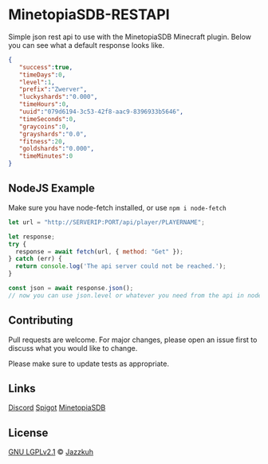 # MinetopiaSDB-RESTAPI
Simple json rest api to use with the MinetopiaSDB Minecraft plugin. Below you can see what a default response looks like.

```JSON
{
   "success":true,
   "timeDays":0,
   "level":1,
   "prefix":"Zwerver",
   "luckyshards":"0.000",
   "timeHours":0,
   "uuid":"079d6194-3c53-42f8-aac9-8396933b5646",
   "timeSeconds":0,
   "graycoins":0,
   "grayshards":"0.0",
   "fitness":20,
   "goldshards":"0.000",
   "timeMinutes":0
}
```

## NodeJS Example
Make sure you have node-fetch installed, or use ``npm i node-fetch``

```js
let url = "http://SERVERIP:PORT/api/player/PLAYERNAME";

let response;
try {
  response = await fetch(url, { method: "Get" });
} catch (err) {
  return console.log('The api server could not be reached.');
}

const json = await response.json();
// now you can use json.level or whatever you need from the api in nodejs!
```

## Contributing
Pull requests are welcome. For major changes, please open an issue first to discuss what you would like to change.

Please make sure to update tests as appropriate.

## Links
[Discord](https://discord.gg/AvRpCUZ) [Spigot](https://www.spigotmc.org/resources/minetopiasdb-restapi.95065/)
[MinetopiaSDB](https://minetopiasdb.nl/)

## License
[GNU LGPLv2.1](https://choosealicense.com/licenses/lgpl-2.1/) © [Jazzkuh](https://github.com/Jazzkuh/)
